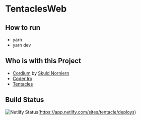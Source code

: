 # TentaclesWeb

## How to run
* yarn
* yarn dev

## Who is with this Project
* [Cordium](https://github.com/Cordis-Terrarum) by [Skuld Norniern](https://github.com/SkuldNorniern)
* [Coder Iro](https://github.com/Coder-Iro)
* [Tentacles](https://github.com/LewdTentacles)

## Build Status
![Netlify Status](https://api.netlify.com/api/v1/badges/dc63a789-2e31-4ccd-b128-1c0955a6bd35/deploy-status)(https://app.netlify.com/sites/tentacle/deploys)
